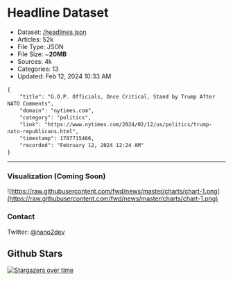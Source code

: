 # Headline Dataset

- Dataset: [/headlines.json](https://raw.githubusercontent.com/fwd/news/master/headlines.json) 
- Articles: 52k
- File Type: JSON
- File Size: ~**20MB**
- Sources: 4k
- Categories: 13
- Updated: Feb 12, 2024 10:33 AM

```
{
    "title": "G.O.P. Officials, Once Critical, Stand by Trump After NATO Comments",
    "domain": "nytimes.com",
    "category": "politics",
    "link": "https://www.nytimes.com/2024/02/12/us/politics/trump-nato-republicans.html",
    "timestamp": 1707715466,
    "recorded": "February 12, 2024 12:24 AM"
}
```

---

### Visualization (Coming Soon)

![https://raw.githubusercontent.com/fwd/news/master/charts/chart-1.png](https://raw.githubusercontent.com/fwd/news/master/charts/chart-1.png)

### Contact 

Twitter: [@nano2dev](https://twitter.com/nano2dev)

## Github Stars

[![Stargazers over time](https://starchart.cc/fwd/news.svg)](https://starchart.cc/fwd/news)
